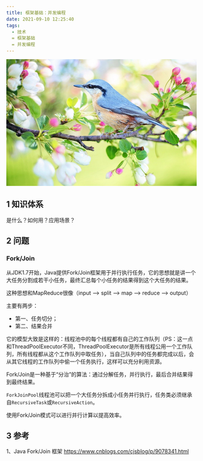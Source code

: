 ```yaml
---
title: 框架基础：并发编程
date: 2021-09-10 12:25:40
tags:
  - 技术
  = 框架基础
  = 并发编程
---
```


![鸟, 枝杈, 坐, 羽毛, 蓝鸟, 小鸟, 大街, 禽类, 鸟类学, 观鸟, 动物, 动物世界, 特写, 花朵](并发编程/bird-2295431_960_720.jpg)



<!-- more -->



## 1 知识体系

是什么？如何用？应用场景？

## 2 问题



### Fork/Join

从JDK1.7开始，Java提供Fork/Join框架用于并行执行任务，它的思想就是讲一个大任务分割成若干小任务，最终汇总每个小任务的结果得到这个大任务的结果。

这种思想和MapReduce很像（input --> split --> map --> reduce --> output）

主要有两步：

- 第一、任务切分；
- 第二、结果合并

它的模型大致是这样的：线程池中的每个线程都有自己的工作队列（PS：这一点和ThreadPoolExecutor不同，ThreadPoolExecutor是所有线程公用一个工作队列，所有线程都从这个工作队列中取任务），当自己队列中的任务都完成以后，会从其它线程的工作队列中偷一个任务执行，这样可以充分利用资源。



Fork/Join是一种基于“分治”的算法：通过分解任务，并行执行，最后合并结果得到最终结果。

`ForkJoinPool`线程池可以把一个大任务分拆成小任务并行执行，任务类必须继承自`RecursiveTask`或`RecursiveAction`。

使用Fork/Join模式可以进行并行计算以提高效率。





## 3 参考

1、Java Fork/Join 框架  https://www.cnblogs.com/cjsblog/p/9078341.html

